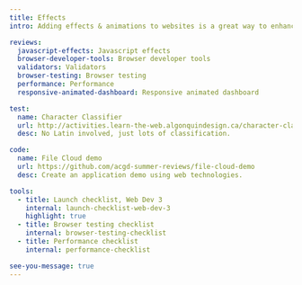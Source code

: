 ```yaml
---
title: Effects
intro: Adding effects & animations to websites is a great way to enhance the user experience but only if done subtly and with great care.

reviews:
  javascript-effects: Javascript effects
  browser-developer-tools: Browser developer tools
  validators: Validators
  browser-testing: Browser testing
  performance: Performance
  responsive-animated-dashboard: Responsive animated dashboard

test:
  name: Character Classifier
  url: http://activities.learn-the-web.algonquindesign.ca/character-classifier/
  desc: No Latin involved, just lots of classification.

code:
  name: File Cloud demo
  url: https://github.com/acgd-summer-reviews/file-cloud-demo
  desc: Create an application demo using web technologies.

tools:
  - title: Launch checklist, Web Dev 3
    internal: launch-checklist-web-dev-3
    highlight: true
  - title: Browser testing checklist
    internal: browser-testing-checklist
  - title: Performance checklist
    internal: performance-checklist

see-you-message: true
---
```

